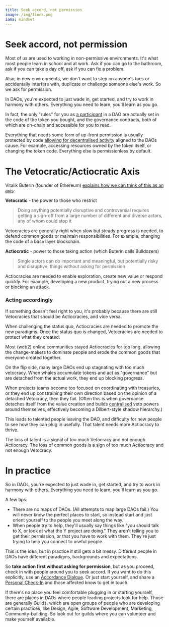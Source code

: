 ```yaml
---
title: Seek accord, not permission
image: /img/flock.png
iama: mindset
---
```


#  Seek accord, not permission

Most of us are used to working in non-permissive environments.  It's what most people learn in school and at work. Ask if you can go to the bathroom, ask if you can take a day off, ask if you can fix a problem.  

Also, in new environments, we don't want to step on anyone's toes or accidentally interfere with, duplicate or challenge someone else's work. So we ask for permission.

In DAOs, you're expected to just wade in, get started, and try to work in harmony with others. Everything you need to learn, you'll learn as you go.

In fact, the only "rules" for you as [a participant](/mindsets/blockchain-coordination/) in a DAO are actually set in the code of the token you bought, and the governance contracts, both of which are on-chain and accessible for you to read.

Everything that needs some form of up-front permission is usually protected by code [allowing for decentralised activity](/mindsets/decentralisation/) aligned to the DAOs cause.  For example, accessing resources owned by the token itself, or changing the token code. Everything else is permissionless by default.

# The Vetocratic/Actiocratic Axis

Vitalik Buterin (founder of Ethereum) [explains how we can think of this as an axis](https://vitalik.ca/general/2021/12/19/bullveto.html):

**Vetocratic** - the power to those who restrict

> Doing anything potentially disruptive and controversial requires getting a sign-off from a large number of different and diverse actors, any of whom could stop it

Vetocracies are generally right when slow but steady progress is needed, to defend common goods or maintain responsibilities. For example, changing the code of a base layer blockchain.

**Actiocratic** - power to those taking action  (which Buterin calls Bulldozers)

> Single actors can do important and meaningful, but potentially risky and disruptive, things without asking for permission

Actiocracies are needed to enable exploration, create new value or respond quickly. For example, developing a new product, trying out a new process or blocking an attack.

### Acting accordingly

If something doesn't feel right to you, it's probably because there are still Vetocracies that should be Actiocracies, and vice versa.

When challenging the status quo, Actiocracies are needed to promote the new paradigms. Once the status quo is changed, Vetocracies are needed to protect what they created.

Most (web2) online communities stayed Actiocracies for too long, allowing the change-makers to dominate people and erode the common goods that everyone created together.

On the flip side, many large DAOs end up stagnating with too much vetocracy.  When whales accumulate tokens and act as "governance" but are detached from the actual work, they end up blocking progress.

When projects teams become too focused on coordinating with treasuries, or they end up constraining their own direction based on the opinion of a detached Vetocracy, then they fail. (Often this is when governance detaches itself from the value creation and builds [centralised](/mindsets/decentralisation) veto powers around themselves, effectively becoming a Dilbert-style shadow hierarchy.)

This leads to talented people leaving the DAO, and difficulty for new people to see how they can plug in usefully. That talent needs more Actiocracy to thrive.


The loss of talent is a signal of too much Vetocracy and not enough Actiocracy.  The loss of common goods is a sign of too much Actiocracy and not enough Vetocracy.

# In practice

So in DAOs, you're expected to just wade in, get started, and try to work in harmony with others. Everything you need to learn, you'll learn as you go.

A few tips: 
- There are no maps of DAOs. (All attempts to map large DAOs fail.) You will never know the perfect places to start, so instead start and just orient yourself to the people you meet along the way.
- When people try to help, they'll usually say things like "you should talk to X, or look at what the Y project are doing."  They aren't telling you to get their permission, or that you have to work with them.  They're just trying to help you connect to useful people. 

This is the idea, but in practice it still gets a bit messy.  Different people in DAOs have different paradigms, backgrounds and expectations.

So **take action first without asking for permission**, but as you proceed, check in with people around you to seek accord.  If you want to do this explicitly, use an [Accordance Dialgue](/practices/accordance-dialogues/).   Or just start yourself, and share a [Personal Check-In](/practices/check-ins) and those affected know to get in touch.

If there's no place you feel comfortable plugging in or starting yourself, there are places in DAOs where people leading projects look for help.  Those are generally Guilds, which are open groups of people who are developing certain practices, like Design, Agile, Software Development, Marketing, Community-building. So look out for guilds where you can volunteer and make yourself available.

